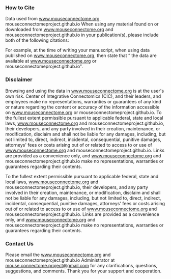 
### How to Cite

Data used from www.mouseconnectome.org, mouseconnectomeproject.github.io
When using any material found on or downloaded from www.mouseconnectome.org and mouseconnectomeproject.github.io in your publication(s), please include both of the following citations:

For example, at the time of writing your manuscript, when using data published on www.mouseconnectome.org, then state that
“ the data are available at www.mouseconnectome.org or mouseconnectomeproject.github.io".

### Disclaimer

Browsing and using the data in www.mouseconnectome.org is at the user's own risk. Center of Integrative Connectomics (CIC), and their leaders, and employees make no representations, warranties or guarantees of any kind or nature regarding the content or accuracy of the information accessible on www.mouseconnectome.org or mouseconnectomeproject.github.io. To the fullest extent permissible pursuant to applicable federal, state and local laws, www.mouseconnectome.org and mouseconnectomeproject.github.io, their developers, and any party involved in their creation, maintenance, or modification, disclaim and shall not be liable for any damages, including, but not limited to, direct, indirect, incidental, consequential, punitive damages, attorneys' fees or costs arising out of or related to access to or use of www.mouseconnectome.org and mouseconnectomeproject.github.io. Links are provided as a convenience only, and www.mouseconnectome.org and mouseconnectomeproject.github.io make no representations, warranties or guarantees regarding their contents.

To the fullest extent permissible pursuant to applicable federal, state and local laws, www.mouseconnectome.org and mouseconnectomeproject.github.io, their developers, and any party involved in their creation, maintenance, or modification, disclaim and shall not be liable for any damages, including, but not limited to, direct, indirect, incidental, consequential, punitive damages, attorneys' fees or costs arising out of or related to access to or use of www.mouseconnectome.org and mouseconnectomeproject.github.io. Links are provided as a convenience only, and www.mouseconnectome.org and mouseconnectomeproject.github.io make no representations, warranties or guarantees regarding their contents.

### Contact Us

Please email the www.mouseconnectome.org and mouseconnectomeproject.github.io Administrator at mouse.connectome.project@gmail.com for any clarifications, questions, suggestions, and comments. Thank you for your support and cooperation.
